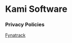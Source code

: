 # Kami Software
### Privacy Policies
[Fynatrack](https://mrkami1.github.io/kamisoftware/fynatrack-privacy)

